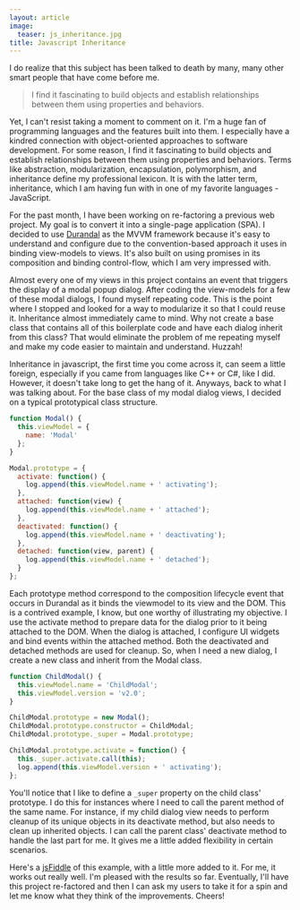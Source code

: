 ```yaml
---
layout: article
image:
  teaser: js_inheritance.jpg
title: Javascript Inheritance
---
```


I do realize that this subject has been talked to death by many, many other smart people that have come before me. 

> I find it fascinating to build objects and establish relationships between them using properties and behaviors.

Yet, I can't resist taking a moment to comment on it. I'm a huge fan of programming languages and the features built 
into them. I especially have a kindred connection with object-oriented approaches to software development. For some 
reason, I find it fascinating to build objects and establish relationships between them using properties and behaviors. 
Terms like abstraction, modularization, encapsulation, polymorphism, and inheritance define my professional lexicon. It 
is with the latter term, inheritance, which I am having fun with in one of my favorite languages - JavaScript. 

For the past month, I have been working on re-factoring a previous web project. My goal is to convert it into a 
single-page application (SPA). I decided to use [Durandal](http://durandaljs.com/) as the MVVM framework because it's 
easy to understand and configure due to the convention-based approach it uses in binding view-models to views. It's 
also built on using promises in its composition and binding control-flow, which I am very impressed with.

Almost every one of my views in this project contains an event that triggers the display of a modal popup dialog. After 
coding the view-models for a few of these modal dialogs, I found myself repeating code. This is the point where I 
stopped and looked for a way to modularize it so that I could reuse it. Inheritance almost immediately came to 
mind. Why not create a base class that contains all of this boilerplate code and have each dialog inherit from this 
class? That would eliminate the problem of me repeating myself and make my code easier to maintain and understand. 
Huzzah!

Inheritance in javascript, the first time you come across it, can seem a little foreign, especially if you came from 
languages like C++ or C#, like I did. However, it doesn't take long to get the hang of it. Anyways, back to what I was 
talking about. For the base class of my modal dialog views, I decided on a typical prototypical class structure.

```javascript
function Modal() {
  this.viewModel = {
    name: 'Modal'
  };
}

Modal.prototype = {
  activate: function() {
    log.append(this.viewModel.name + ' activating');
  },
  attached: function(view) {
    log.append(this.viewModel.name + ' attached');
  },
  deactivated: function() {
    log.append(this.viewModel.name + ' deactivating');
  },
  detached: function(view, parent) {
    log.append(this.viewModel.name + ' detached');
  }
};
```

Each prototype method correspond to the composition lifecycle event that occurs in Durandal as it binds the viewmodel to 
its view and the DOM. This is a contrived example, I know, but one worthy of illustrating my objective. I use the 
activate method to prepare data for the dialog prior to it being attached to the DOM. When the dialog is attached, I 
configure UI widgets and bind events within the attached method. Both the deactivated and detached methods are used for 
cleanup. So, when I need a new dialog, I create a new class and inherit from the Modal class.

```javascript
function ChildModal() {
  this.viewModel.name = 'ChildModal';
  this.viewModel.version = 'v2.0';
}

ChildModal.prototype = new Modal();
ChildModal.prototype.constructor = ChildModal;
ChildModal.prototype._super = Modal.prototype;

ChildModal.prototype.activate = function() {
  this._super.activate.call(this);
  log.append(this.viewModel.version + ' activating');
};
```

You'll notice that I like to define a `_super` property on the child class' prototype. I do this for instances where I 
need to call the parent method of the same name. For instance, if my child dialog view needs to perform cleanup of its 
unique objects in its deactivate method, but also needs to clean up inherited objects. I can call the parent class' 
deactivate method to handle the last part for me. It gives me a little added flexibility in certain scenarios.

Here's a [jsFiddle](http://jsfiddle.net/EthtE/) of this example, with a little more added to it. For me, it works out 
really well. I'm pleased with the results so far. Eventually, I'll have this project re-factored and then I can ask my 
users to take it for a spin and let me know what they think of the improvements. Cheers!
